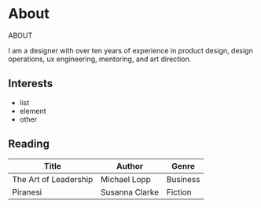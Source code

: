 <h1 class="sr-only"> About </h1>

<div class="introduction">



<bb-tags>

ABOUT

</bb-tags>

<bb-intro>

I am a designer with over ten years of experience in product design, design operations, ux engineering, mentoring, and art direction.

</bb-intro>

</div>

## Interests
- list
- element
- other


## Reading

Title | Author | Genre 
-------|-------|-------
The Art of Leadership | Michael Lopp | Business 
Piranesi | Susanna Clarke | Fiction
